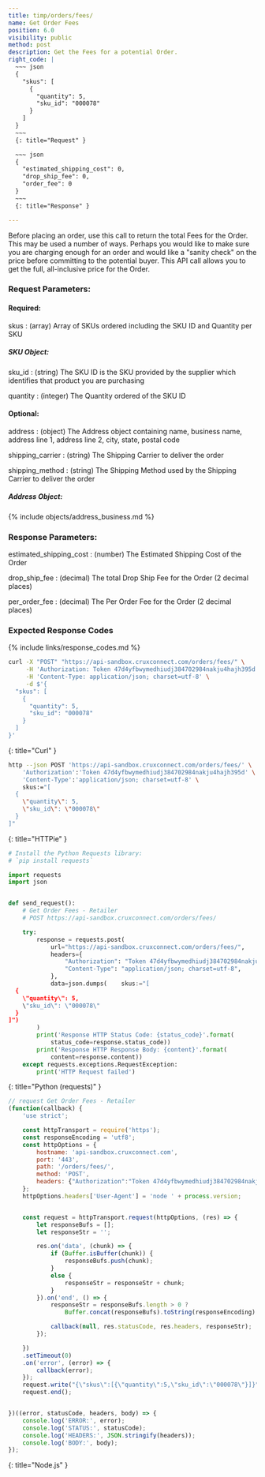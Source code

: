 ```yaml
---
title: timp/orders/fees/
name: Get Order Fees
position: 6.0
visibility: public
method: post
description: Get the Fees for a potential Order.
right_code: |
  ~~~ json
  {
    "skus": [
      {
        "quantity": 5,
        "sku_id": "000078"
      }
    ]
  }
  ~~~
  {: title="Request" }

  ~~~ json
  {
    "estimated_shipping_cost": 0,
    "drop_ship_fee": 0,
    "order_fee": 0
  }
  ~~~
  {: title="Response" }

---
```

Before placing an order, use this call to return the total Fees for the Order. This may be used a number of ways. Perhaps you would like to make sure you are charging enough for an order and would like a "sanity check" on the price before committing to the potential buyer. This API call allows you to get the full, all-inclusive price for the Order.

### Request Parameters:

#### Required:

skus
: (array) Array of SKUs ordered including the SKU ID and Quantity per SKU

##### SKU Object:

sku_id
: (string) The SKU ID is the SKU provided by the supplier which identifies that product you are purchasing

quantity
: (integer) The Quantity ordered of the SKU ID

#### Optional:

address
: (object) The Address object containing name, business name, address line 1, address line 2, city, state, postal code

shipping_carrier
: (string) The Shipping Carrier to deliver the order

shipping_method
: (string) The Shipping Method used by the Shipping Carrier to deliver the order

##### Address Object:

{% include objects/address_business.md %}

### Response Parameters:

estimated_shipping_cost
: (number) The Estimated Shipping Cost of the Order

drop_ship_fee
: (decimal) The total Drop Ship Fee for the Order (2 decimal places)

per_order_fee
: (decimal) The Per Order Fee for the Order (2 decimal places)

### Expected Response Codes

{% include links/response_codes.md %}


~~~ bash
curl -X "POST" "https://api-sandbox.cruxconnect.com/orders/fees/" \
     -H 'Authorization: Token 47d4yfbwymedhiudj384702984nakju4hajh395d' \
     -H 'Content-Type: application/json; charset=utf-8' \
     -d $'{
  "skus": [
    {
      "quantity": 5,
      "sku_id": "000078"
    }
  ]
}'

~~~
{: title="Curl" }

~~~ bash
http --json POST 'https://api-sandbox.cruxconnect.com/orders/fees/' \
    'Authorization':'Token 47d4yfbwymedhiudj384702984nakju4hajh395d' \
    'Content-Type':'application/json; charset=utf-8' \
    skus:="[
  {
    \"quantity\": 5,
    \"sku_id\": \"000078\"
  }
]"

~~~
{: title="HTTPie" }

~~~ python
# Install the Python Requests library:
# `pip install requests`

import requests
import json


def send_request():
    # Get Order Fees - Retailer
    # POST https://api-sandbox.cruxconnect.com/orders/fees/

    try:
        response = requests.post(
            url="https://api-sandbox.cruxconnect.com/orders/fees/",
            headers={
                "Authorization": "Token 47d4yfbwymedhiudj384702984nakju4hajh395d",
                "Content-Type": "application/json; charset=utf-8",
            },
            data=json.dumps(    skus:="[
  {
    \"quantity\": 5,
    \"sku_id\": \"000078\"
  }
]")
        )
        print('Response HTTP Status Code: {status_code}'.format(
            status_code=response.status_code))
        print('Response HTTP Response Body: {content}'.format(
            content=response.content))
    except requests.exceptions.RequestException:
        print('HTTP Request failed')

~~~
{: title="Python (requests)" }

~~~ javascript
// request Get Order Fees - Retailer
(function(callback) {
    'use strict';

    const httpTransport = require('https');
    const responseEncoding = 'utf8';
    const httpOptions = {
        hostname: 'api-sandbox.cruxconnect.com',
        port: '443',
        path: '/orders/fees/',
        method: 'POST',
        headers: {"Authorization":"Token 47d4yfbwymedhiudj384702984nakju4hajh395d","Content-Type":"application/json; charset=utf-8"}
    };
    httpOptions.headers['User-Agent'] = 'node ' + process.version;


    const request = httpTransport.request(httpOptions, (res) => {
        let responseBufs = [];
        let responseStr = '';

        res.on('data', (chunk) => {
            if (Buffer.isBuffer(chunk)) {
                responseBufs.push(chunk);
            }
            else {
                responseStr = responseStr + chunk;
            }
        }).on('end', () => {
            responseStr = responseBufs.length > 0 ?
                Buffer.concat(responseBufs).toString(responseEncoding) : responseStr;

            callback(null, res.statusCode, res.headers, responseStr);
        });

    })
    .setTimeout(0)
    .on('error', (error) => {
        callback(error);
    });
    request.write("{\"skus\":[{\"quantity\":5,\"sku_id\":\"000078\"}]}")
    request.end();


})((error, statusCode, headers, body) => {
    console.log('ERROR:', error);
    console.log('STATUS:', statusCode);
    console.log('HEADERS:', JSON.stringify(headers));
    console.log('BODY:', body);
});

~~~
{: title="Node.js" }
